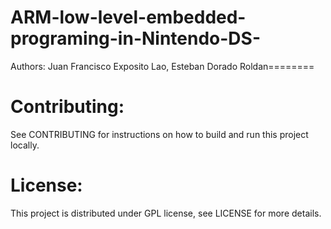 ARM-low-level-embedded-programing-in-Nintendo-DS-
=================================================





Authors:
Juan Francisco Exposito Lao, Esteban Dorado Roldan========





Contributing:
=============
See CONTRIBUTING for instructions on how to build and run this project locally.




License:
========
This project is distributed under GPL license, see LICENSE for more details.